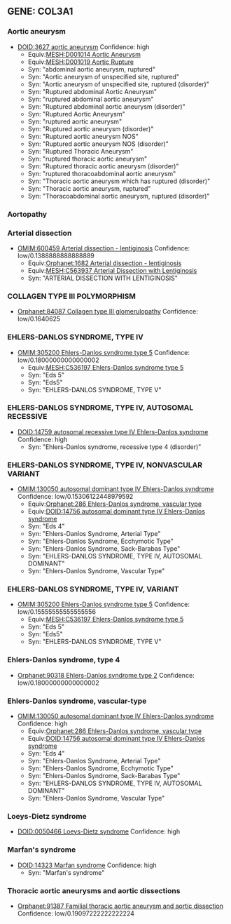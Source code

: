 
## GENE: COL3A1

### Aortic aneurysm
 * [DOID:3627 aortic aneurysm](http://beta.monarchinitiative.org/disease/DOID:3627) Confidence: high
    * Equiv:[MESH:D001014 Aortic Aneurysm](http://beta.monarchinitiative.org/disease/MESH:D001014)
    * Equiv:[MESH:D001019 Aortic Rupture](http://beta.monarchinitiative.org/disease/MESH:D001019)
    * Syn: "abdominal aortic aneurysm, ruptured"
    * Syn: "Aortic aneurysm of unspecified site, ruptured"
    * Syn: "Aortic aneurysm of unspecified site, ruptured (disorder)"
    * Syn: "Ruptured abdominal Aortic Aneurysm"
    * Syn: "ruptured abdominal aortic aneurysm"
    * Syn: "Ruptured abdominal aortic aneurysm (disorder)"
    * Syn: "Ruptured Aortic Aneurysm"
    * Syn: "ruptured aortic aneurysm"
    * Syn: "Ruptured aortic aneurysm (disorder)"
    * Syn: "Ruptured aortic aneurysm NOS"
    * Syn: "Ruptured aortic aneurysm NOS (disorder)"
    * Syn: "Ruptured Thoracic Aneurysm"
    * Syn: "ruptured thoracic aortic aneurysm"
    * Syn: "Ruptured thoracic aortic aneurysm (disorder)"
    * Syn: "ruptured thoracoabdominal aortic aneurysm"
    * Syn: "Thoracic aortic aneurysm which has ruptured (disorder)"
    * Syn: "Thoracic aortic aneurysm, ruptured"
    * Syn: "Thoracoabdominal aortic aneurysm, ruptured (disorder)"

### Aortopathy

### Arterial dissection
 * [OMIM:600459 Arterial dissection - lentiginosis](http://beta.monarchinitiative.org/disease/OMIM:600459) Confidence: low/0.1388888888888889
    * Equiv:[Orphanet:1682 Arterial dissection - lentiginosis](http://beta.monarchinitiative.org/disease/Orphanet:1682)
    * Equiv:[MESH:C563937 Arterial Dissection with Lentiginosis](http://beta.monarchinitiative.org/disease/MESH:C563937)
    * Syn: "ARTERIAL DISSECTION WITH LENTIGINOSIS"

### COLLAGEN TYPE III POLYMORPHISM
 * [Orphanet:84087 Collagen type III glomerulopathy](http://beta.monarchinitiative.org/disease/Orphanet:84087) Confidence: low/0.1640625

### EHLERS-DANLOS SYNDROME, TYPE IV
 * [OMIM:305200 Ehlers-Danlos syndrome type 5](http://beta.monarchinitiative.org/disease/OMIM:305200) Confidence: low/0.18000000000000002
    * Equiv:[MESH:C536197 Ehlers-Danlos syndrome type 5](http://beta.monarchinitiative.org/disease/MESH:C536197)
    * Syn: "Eds 5"
    * Syn: "Eds5"
    * Syn: "EHLERS-DANLOS SYNDROME, TYPE V"

### EHLERS-DANLOS SYNDROME, TYPE IV, AUTOSOMAL RECESSIVE
 * [DOID:14759 autosomal recessive type IV Ehlers-Danlos syndrome](http://beta.monarchinitiative.org/disease/DOID:14759) Confidence: high
    * Syn: "Ehlers-Danlos syndrome, recessive type 4 (disorder)"

### EHLERS-DANLOS SYNDROME, TYPE IV, NONVASCULAR VARIANT
 * [OMIM:130050 autosomal dominant type IV Ehlers-Danlos syndrome](http://beta.monarchinitiative.org/disease/OMIM:130050) Confidence: low/0.15306122448979592
    * Equiv:[Orphanet:286 Ehlers-Danlos syndrome, vascular type](http://beta.monarchinitiative.org/disease/Orphanet:286)
    * Equiv:[DOID:14756 autosomal dominant type IV Ehlers-Danlos syndrome](http://beta.monarchinitiative.org/disease/DOID:14756)
    * Syn: "Eds 4"
    * Syn: "Ehlers-Danlos Syndrome, Arterial Type"
    * Syn: "Ehlers-Danlos Syndrome, Ecchymotic Type"
    * Syn: "Ehlers-Danlos Syndrome, Sack-Barabas Type"
    * Syn: "EHLERS-DANLOS SYNDROME, TYPE IV, AUTOSOMAL DOMINANT"
    * Syn: "Ehlers-Danlos Syndrome, Vascular Type"

### EHLERS-DANLOS SYNDROME, TYPE IV, VARIANT
 * [OMIM:305200 Ehlers-Danlos syndrome type 5](http://beta.monarchinitiative.org/disease/OMIM:305200) Confidence: low/0.15555555555555556
    * Equiv:[MESH:C536197 Ehlers-Danlos syndrome type 5](http://beta.monarchinitiative.org/disease/MESH:C536197)
    * Syn: "Eds 5"
    * Syn: "Eds5"
    * Syn: "EHLERS-DANLOS SYNDROME, TYPE V"

### Ehlers-Danlos syndrome, type 4
 * [Orphanet:90318 Ehlers-Danlos syndrome type 2](http://beta.monarchinitiative.org/disease/Orphanet:90318) Confidence: low/0.18000000000000002

### Ehlers-Danlos syndrome, vascular-type
 * [OMIM:130050 autosomal dominant type IV Ehlers-Danlos syndrome](http://beta.monarchinitiative.org/disease/OMIM:130050) Confidence: high
    * Equiv:[Orphanet:286 Ehlers-Danlos syndrome, vascular type](http://beta.monarchinitiative.org/disease/Orphanet:286)
    * Equiv:[DOID:14756 autosomal dominant type IV Ehlers-Danlos syndrome](http://beta.monarchinitiative.org/disease/DOID:14756)
    * Syn: "Eds 4"
    * Syn: "Ehlers-Danlos Syndrome, Arterial Type"
    * Syn: "Ehlers-Danlos Syndrome, Ecchymotic Type"
    * Syn: "Ehlers-Danlos Syndrome, Sack-Barabas Type"
    * Syn: "EHLERS-DANLOS SYNDROME, TYPE IV, AUTOSOMAL DOMINANT"
    * Syn: "Ehlers-Danlos Syndrome, Vascular Type"

### Loeys-Dietz syndrome
 * [DOID:0050466 Loeys-Dietz syndrome](http://beta.monarchinitiative.org/disease/DOID:0050466) Confidence: high

### Marfan's syndrome
 * [DOID:14323 Marfan syndrome](http://beta.monarchinitiative.org/disease/DOID:14323) Confidence: high
    * Syn: "Marfan's syndrome"

### Thoracic aortic aneurysms and aortic dissections
 * [Orphanet:91387 Familial thoracic aortic aneurysm and aortic dissection](http://beta.monarchinitiative.org/disease/Orphanet:91387) Confidence: low/0.19097222222222224
